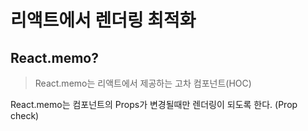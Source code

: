 # 리액트에서 렌더링 최적화

## React.memo?

> React.memo는 리액트에서 제공하는 고차 컴포넌트(HOC)

React.memo는 컴포넌트의 Props가 변경될때만 렌더링이 되도록 한다. (Prop check)
